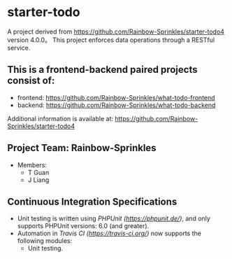 # starter-todo
A project derived from https://github.com/Rainbow-Sprinkles/starter-todo4 version 4.0.0。
This project enforces data operations through a RESTful service.

## This is a frontend-backend paired projects consist of:
 - frontend: https://github.com/Rainbow-Sprinkles/what-todo-frontend
 - backend: https://github.com/Rainbow-Sprinkles/what-todo-backend

Additional information is available at: https://github.com/Rainbow-Sprinkles/starter-todo4

## Project Team: Rainbow-Sprinkles
 - Members:
   - T Guan
   - J Liang

## Continuous Integration Specifications
 - Unit testing is written using _PHPUnit (https://phpunit.de/)_, and only supports PHPUnit versions: 6.0 (and greater).
 - Automation in _Travis CI (https://travis-ci.org/)_ now supports the following modules:
   - Unit testing.

